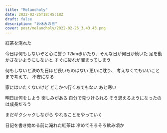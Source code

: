 ```yaml
---
title: "Melancholy"
date: 2022-02-25T18:45:18Z
draft: false
description: "お休みの日"
cover: post/melancholy/2022-02-26_3.43.43.png
---
```


紅茶を淹れた

今日は何もしないぞと心に誓う
12km歩いたり、そんな日が何日か続いた
足を動かさないようにしないと
すぐに疲れが溜まってしまう

何もしないと決めた日ほど長いものはない
思いに耽り、
考えなくてもいいことまで考えて、
不安になる

家にはいたくないけど
どこかへ行くあてもない
あと寒い

明日は何をしよう
楽しみがある
自分で見つけられる
そう思えるようになったのは成長だろう

まだギクシャクしながら
やれることをやっていく

日記を書き始める前に淹れた紅茶は
冷めてそろそろ飲み頃か
